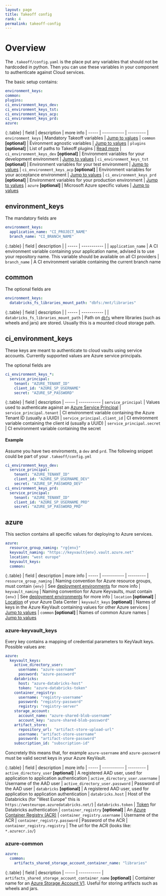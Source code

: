```yaml
---
layout: page
title: Takeoff config
rank: 4
permalink: takeoff-config
---
```


# Overview
The `.takeoff/config.yaml` is the place put any variables that should not be hardcoded in python. Then you can use these variables in your component to authenticate against Cloud services.

The basic setup contains:

```yaml
environment_keys:
common:
plugins:
ci_environment_keys_dev:
ci_environment_keys_tst:
ci_environment_keys_acp:
ci_environment_keys_prd:
azure:
```

{:.table}
| field | description | more info
| ----- | ----------- | ---------
| `environment_keys` | Mandatory Takeoff variables | [Jump to values](takeoff-config#environment_keys)
| `common` __[optional]__ | Evironment agnostic variables | [Jump to values](takeoff-config#common)
| `plugins` __[optional]__ | List of paths to Takeoff plugins | [Read more](takeoff-plugins)
| `ci_environment_keys_dev` __[optional]__ | Environment variables for your development environment | [Jump to values](takeoff-config#ci_environment_keys)
| `ci_environment_keys_tst` __[optional]__ | Environment variables for your test environment | [Jump to values](takeoff-config#ci_environment_keys)
| `ci_environment_keys_acp` __[optional]__ | Environment variables for your acceptance environment | [Jump to values](takeoff-config#ci_environment_keys)
| `ci_environment_keys_prd` __[optional]__ | Environment variables for your production environment | [Jump to values](takeoff-config#ci_environment_keys)
| `azure` __[optional]__ | Microsoft Azure specific values | [Jump to values](takeoff-config#azure)

## environment_keys

The mandatory fields are
```yaml
environment_keys:
  application_name: "CI_PROJECT_NAME"
  branch_name: "CI_BRANCH_NAME"
```

{:.table}
| field | description |
| ----- | ----------- |
| `application_name` | A CI environment variable containing your application name, advised is to use your repository name. This variable should be available on all CI providers
| `branch_name` |  A CI environment variable containing the current branch name


## common

The optional fields are
```yaml
environment_keys:
  databricks_fs_libraries_mount_path: "dbfs:/mnt/libraries"
```

{:.table}
| field | description |
| ----- | ----------- |
| `databricks_fs_libraries_mount_path` | Path on [`dbfs`](https://docs.databricks.com/user-guide/databricks-file-system.html) where libraries (such as wheels and jars) are stored. Usually this is a mounted cloud storage path.

## ci_environment_keys

These keys are meant to authenticate to cloud vaults using service accounts. Currently supported values are Azure service principals.

The optional fields are
```yaml
ci_environment_keys_*:
  service_principal: 
    tenant: "AZURE_TENANT_ID"
    client_id: "AZURE_SP_USERNAME"
    secret: "AZURE_SP_PASSWORD"
```

{:.table}
| field | description 
| ----- | ----------- 
| `service_principal` | Values used to authenticate against an [Azure Service Principal](https://docs.microsoft.com/en-us/azure/active-directory/develop/app-objects-and-service-principals)
| `service_principal.tenant` | CI environment variable containing the Azure Tenant ID (usually a UUID)
| `service_principal.client_id` | CI environment variable containing the client id (usually a UUID)
| `service_principal.secret` | CI environment variable containing the secret 

#### Example 

Assume you have two enviroments, a `dev` and `prd`. The following snippet could be part of your `.takeoff/config.yml`

```yaml
ci_environment_keys_dev:
  service_principal: 
    tenant: "AZURE_TENANT_ID"
    client_id: "AZURE_SP_USERNAME_DEV"
    secret: "AZURE_SP_PASSWORD_DEV"
ci_environment_keys_prd:
  service_principal: 
    tenant: "AZURE_TENANT_ID"
    client_id: "AZURE_SP_USERNAME_PRD"
    secret: "AZURE_SP_PASSWORD_PRD"
```

## azure

This section contains all specific values for deploying to Azure services.

```yaml
azure:
  resource_group_naming: "rg{env}"
  keyvault_naming: "https://keyvault{env}.vault.azure.net"
  location: "west europe"
  keyvault_keys: 
  common: 
```

{:.table}
| field | description | more info
| ----- | ----------- | ---------
| `resource_group_naming` | Naming convention for Azure resource groups, must contain `{env}` | See [deployment environments](deployment-environments) for more info
| `keyvault_naming` | Naming convention for Azure Keyvaults, must contain `{env}` | See [deployment environments](deployment-environments) for more info
| `location` __[optional]__ | [Location](https://azure.microsoft.com/en-us/global-infrastructure/locations/) of your Azure Data Center
| `keyvault_keys` __[optional]__ | Names of keys in the Azure KeyVault containing values for other Azure services | [Jump to values](takeoff-config#azure-keyvault_keys)
| `common` __[optional]__ | Names of common Azure names | [Jump to values](takeoff-config#azure-common)


### azure-keyvault_keys

Every key contains a mapping of credential parameters to KeyVault keys. Possible values are:

```yaml
azure:
  keyvault_keys: 
    active_directory_user:
      username: "azure-username"
      password: "azure-password"
    databricks:
      host: "azure-databricks-host"
      token: "azure-databricks-token"
    container_registry:
      username: "registry-username"
      password: "registry-password"
      registry: "registry-server"
    storage_account:
      account_name: "azure-shared-blob-username"
      account_key: "azure-shared-blob-password"
    artifact_store:
      repository_url: "artifact-store-upload-url"
      username: "artifact-store-username"
      password: "artifact-store-password"
    subscription_id: "subscription-id"
```

Concretely this means that, for example `azure-username` and `azure-password` must be valid secret keys in your Azure KeyVault.

{:.table}
| field | description | more info
| ----- | ----------- | ---------
| `active_directory_user` __[optional]__ | A registered AAD user, used for application to application authentication
| `active_directory_user.username` | Username of the AAD user
| `active_directory_user.password` | Password of the AAD user
| `databricks` __[optional]__ | A registered AAD user, used for application to application authentication
| `databricks.host` | Host of the Databricks (for "West Europe" this is `https://westeurope.azuredatabricks.net/`)
| `databricks.token` | [Token](https://docs.databricks.com/api/latest/authentication.html) for Databricks authentication
| `container_registry` __[optional]__ | An [Azure Container Registry (ACR)](https://azure.microsoft.com/en-us/services/container-registry/)
| `container_registry.username` | Username of the ACR
| `container_registry.password` | Password of the ACR
| `container_registry.registry` | The url for the ACR (looks like: `*.azurecr.io/`)

### azure-common
```yaml
azure:
  common:
    artifacts_shared_storage_account_container_name: "libraries"
```

{:.table}
| field | description 
| ----- | ----------- 
| `artifacts_shared_storage_account_container_name` __[optional]__ | Container name for an [Azure Storage Account V1](https://docs.microsoft.com/en-us/azure/storage/common/storage-account-overview). Useful for storing artifacts such as wheels and jars.

